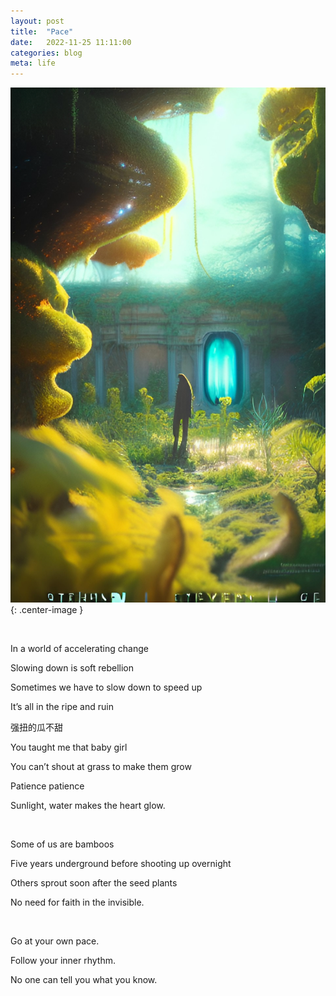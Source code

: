 ```yaml
---
layout: post
title:  "Pace"
date:   2022-11-25 11:11:00
categories: blog
meta: life
---
```


![pace](/images/pace.png){: .center-image }

<br />

In a world of accelerating change

Slowing down is soft rebellion

Sometimes we have to slow down to speed up

It’s all in the ripe and ruin

强扭的瓜不甜

You taught me that baby girl

You can’t shout at grass to make them grow

Patience patience

Sunlight, water makes the heart glow.

<br />

Some of us are bamboos

Five years underground before shooting up overnight

Others sprout soon after the seed plants

No need for faith in the invisible.

<br />

Go at your own pace.

Follow your inner rhythm.

No one can tell you what you know.
